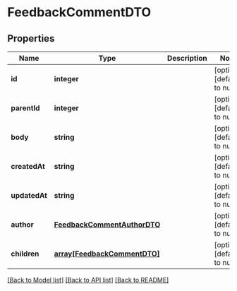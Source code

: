 # FeedbackCommentDTO

## Properties
Name | Type | Description | Notes
------------ | ------------- | ------------- | -------------
**id** | **integer** |  | [optional] [default to null]
**parentId** | **integer** |  | [optional] [default to null]
**body** | **string** |  | [optional] [default to null]
**createdAt** | **string** |  | [optional] [default to null]
**updatedAt** | **string** |  | [optional] [default to null]
**author** | [**FeedbackCommentAuthorDTO**](FeedbackCommentAuthorDTO.md) |  | [optional] [default to null]
**children** | [**array[FeedbackCommentDTO]**](FeedbackCommentDTO.md) |  | [optional] [default to null]

[[Back to Model list]](../README.md#documentation-for-models) [[Back to API list]](../README.md#documentation-for-api-endpoints) [[Back to README]](../README.md)


